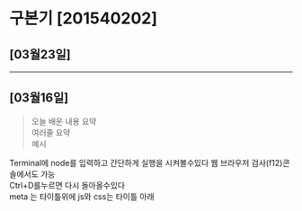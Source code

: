# 구본기 [201540202]
## [03월23일]

---
## [03월16일]
> 오늘 배운 내용 요약 <br />
> 여러줄 요약<br>
> 예시

Terminal에 node를 입력하고 간단하게 실행을 시켜볼수있다 웹 브라우저 검사(f12)콘솔에서도 가능<br />
Ctrl+D를누르면 다시 돌아올수있다<br />
meta 는 타이틀위에 js와 css는 타이틀 아래 